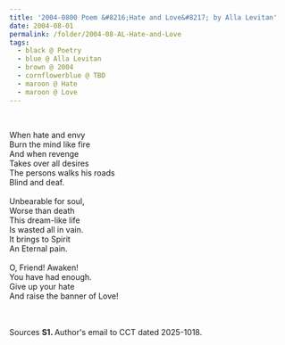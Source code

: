 ```yaml
---
title: '2004-0800 Poem &#8216;Hate and Love&#8217; by Alla Levitan'
date: 2004-08-01
permalink: /folder/2004-08-AL-Hate-and-Love
tags:
  - black @ Poetry
  - blue @ Alla Levitan
  - brown @ 2004
  - cornflowerblue @ TBD
  - maroon @ Hate
  - maroon @ Love  
---
```


<br>

<p>
When hate and envy<br>
Burn the mind like fire<br>
And when revenge<br>
Takes over all desires<br>
The persons walks his roads<br>
Blind and deaf.<br>
<br>
Unbearable for soul,<br>
Worse than death<br>
This dream-like life<br>
Is wasted all in vain.<br>
It brings to Spirit<br>
An Eternal pain.<br>
<br>
O, Friend! Awaken!<br>
You have had enough.<br>
Give up your hate<br>
And raise the banner of Love!
</p>

<br>

<br>

<wave-list>
<list-title color="DarkSeaGreen" width="40">Sources</list-title>
  <list-item color="BlanchedAlmond"  width="280"><b>S1. </b> Author's email to CCT dated 2025-1018.</list-item>
</wave-list>